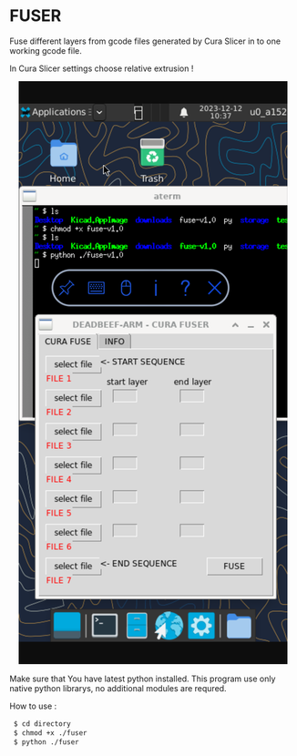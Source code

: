 # FUSER
Fuse different layers from gcode files generated by Cura Slicer in to one working gcode file.

In Cura Slicer settings choose relative extrusion !

<p align="center">
  <img src="https://raw.githubusercontent.com/0xDEADBEEF-ARM/FUSER/main/Fuse.png" alt="Fuser"/>
</p>

Make sure that You have latest python installed. This program use only native python librarys, no additional modules are requred.

How to use :

     $ cd directory
     $ chmod +x ./fuser
     $ python ./fuser
